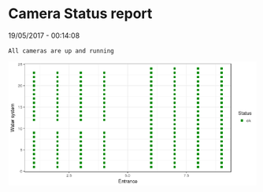 Camera Status report
================
19/05/2017 - 00:14:08

    All cameras are up and running

![](camreport_files/figure-markdown_github/unnamed-chunk-2-1.png)
